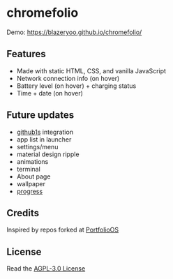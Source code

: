# chromefolio

Demo: https://blazeryoo.github.io/chromefolio/

## Features

* Made with static HTML, CSS, and vanilla JavaScript
* Network connection info (on hover)
* Battery level (on hover) + charging status
* Time + date (on hover)

## Future updates

* [github1s](https://github.com/conwnet/github1s) integration
* app list in launcher
* settings/menu
* material design ripple
* animations
* terminal
* About page
* wallpaper
* [progress](https://github.com/BlazerYoo/chromefolio/projects/2)


## Credits

Inspired by repos forked at [PortfolioOS](https://github.com/PortfolioOS)

## License

Read the [AGPL-3.0 License](https://github.com/BlazerYoo/chromefolio/blob/main/LICENSE)
